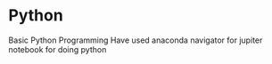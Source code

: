# Python
Basic Python Programming
Have used anaconda navigator for jupiter notebook for doing python
